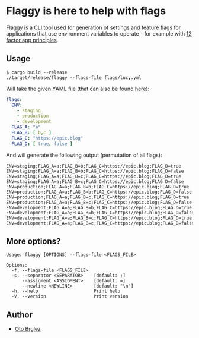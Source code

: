 # Flaggy is here to help with flags

Flaggy is a CLI tool used for generation of settings and feature flags for applications that use environment variables
to operate - for example with [12 factor app principles](https://12factor.net/).

## Usage

```
$ cargo build --release
./target/release/flaggy --flags-file flags/lucy.yml
```

Will take the given YAML file (that can also be found [here](./flags/lucy.yml)):

```yaml
flags:
  ENV:
    - staging
    - production
    - development
  FLAG_A: "a"
  FLAG_B: [ b,c ]
  FLAG_C: "https://epic.blog"
  FLAG_D: [ true, false ]
```

And will generate the following output (permutation of all flags):

```
ENV=staging;FLAG_A=a;FLAG_B=b;FLAG_C=https://epic.blog;FLAG_D=true
ENV=staging;FLAG_A=a;FLAG_B=b;FLAG_C=https://epic.blog;FLAG_D=false
ENV=staging;FLAG_A=a;FLAG_B=c;FLAG_C=https://epic.blog;FLAG_D=true
ENV=staging;FLAG_A=a;FLAG_B=c;FLAG_C=https://epic.blog;FLAG_D=false
ENV=production;FLAG_A=a;FLAG_B=b;FLAG_C=https://epic.blog;FLAG_D=true
ENV=production;FLAG_A=a;FLAG_B=b;FLAG_C=https://epic.blog;FLAG_D=false
ENV=production;FLAG_A=a;FLAG_B=c;FLAG_C=https://epic.blog;FLAG_D=true
ENV=production;FLAG_A=a;FLAG_B=c;FLAG_C=https://epic.blog;FLAG_D=false
ENV=development;FLAG_A=a;FLAG_B=b;FLAG_C=https://epic.blog;FLAG_D=true
ENV=development;FLAG_A=a;FLAG_B=b;FLAG_C=https://epic.blog;FLAG_D=false
ENV=development;FLAG_A=a;FLAG_B=c;FLAG_C=https://epic.blog;FLAG_D=true
ENV=development;FLAG_A=a;FLAG_B=c;FLAG_C=https://epic.blog;FLAG_D=false
```

## More options?

```
Usage: flaggy [OPTIONS] --flags-file <FLAGS_FILE>

Options:
  -f, --flags-file <FLAGS_FILE>
  -s, --separator <SEPARATOR>    [default: ;]
      --assigment <ASSIGMENT>    [default: =]
      --newline <NEWLINE>        [default: "\n"]
  -h, --help                     Print help
  -V, --version                  Print version
```

## Author

- [Oto Brglez](https://github.com/otobrglez)

